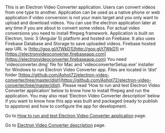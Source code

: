 This is an Electron Video Converter application. Users can convert videos from one type to another. Application can be used as a native phone or web application if video conversion is not your main target and you only want to upload and download videos. You can use the electron application later at any time if you are about to convert some videos. For actual video conversions you need to install ffmpeg framework.
Application is built on Electron, Ionic 3 (Angular 5) platform and hosted on Firebase. It also uses Firebase Database and Storage to save uploaded videos.
Firebase hosted app URL is [http://goo.gl/t7WkD1](http://goo.gl/t7WkD1) or [https://electronvideoconverter.firebaseapp.com](https://electronvideoconverter.firebaseapp.com) 
You need 'videoconverter.dmg' file for Mac and 'videoconverterSetup.exe' installer for Windows to run Electron Video Converter app. Files are located in ‘dist’ folder [https://github.com/Ashot72/electron-video-converter/tree/master/dist](https://github.com/Ashot72/electron-video-converter/tree/master/dist). Please read ‘How to run and test Electron Video Converter application’ below to know how to install ffmpeg and run the application. You may also read ‘Electron Video Converter description’ below if you want to know how this app was built and packaged (ready to publish to appstore) and how to configure the app for development.

Go to [How to run and test Electron Video Converter application]( https://ashot72.github.io/electron-video-converter/index.htm) page. 

Go to [Electron Video Converter description]( https://ashot72.github.io/electron-video-converter/description.htm) page.

